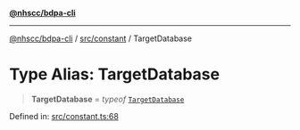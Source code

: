 [**@nhscc/bdpa-cli**](../../../README.md)

***

[@nhscc/bdpa-cli](../../../README.md) / [src/constant](../README.md) / TargetDatabase

# Type Alias: TargetDatabase

> **TargetDatabase** = *typeof* [`TargetDatabase`](../variables/TargetDatabase.md)

Defined in: [src/constant.ts:68](https://github.com/nhscc/bdpa-cli/blob/8ad58c8c8508bf539936ccdd28c6f77ce4493fea/src/constant.ts#L68)
